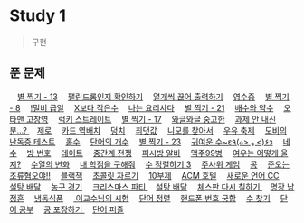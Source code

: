 # Study 1
> 구현

## 푼 문제
<a href="https://www.acmicpc.net/problem/2523"><img src="https://static.solved.ac/tier_small/3.svg" width="14px" height="14px"/>별 찍기 - 13</a>
<a href="https://www.acmicpc.net/problem/10988"><img src="https://static.solved.ac/tier_small/5.svg" width="14px" height="14px"/>팰린드롬인지 확인하기</a>
<a href="https://www.acmicpc.net/problem/11721"><img src="https://static.solved.ac/tier_small/4.svg" width="14px" height="14px"/>열개씩 끊어 출력하기</a>
<a href="https://www.acmicpc.net/problem/5565"><img src="https://static.solved.ac/tier_small/3.svg" width="14px" height="14px"/>영수증</a>
<a href="https://www.acmicpc.net/problem/2445"><img src="https://static.solved.ac/tier_small/3.svg" width="14px" height="14px"/>별 찍기 - 8</a>
<a href="https://www.acmicpc.net/problem/11365"><img src="https://static.solved.ac/tier_small/4.svg" width="14px" height="14px"/>!밀비 급일</a>
<a href="https://www.acmicpc.net/problem/10871"><img src="https://static.solved.ac/tier_small/3.svg" width="14px" height="14px"/>X보다 작은수</a>
<a href="https://www.acmicpc.net/problem/2953"><img src="https://static.solved.ac/tier_small/3.svg" width="14px" height="14px"/>나는 요리사다</a>
<a href="https://www.acmicpc.net/problem/10996"><img src="https://static.solved.ac/tier_small/4.svg" width="14px" height="14px"/>별 찍기 - 21</a>
<a href="https://www.acmicpc.net/problem/5086"><img src="https://static.solved.ac/tier_small/3.svg" width="14px" height="14px"/>배수와 약수</a>
<a href="https://www.acmicpc.net/problem/2711"><img src="https://static.solved.ac/tier_small/4.svg" width="14px" height="14px"/>오타맨 고창영</a>
<a href="https://www.acmicpc.net/problem/18406"><img src="https://static.solved.ac/tier_small/4.svg" width="14px" height="14px"/>럭키 스트레이트</a>
<a href="https://www.acmicpc.net/problem/10992"><img src="https://static.solved.ac/tier_small/3.svg" width="14px" height="14px"/>별 찍기 - 17</a>
<a href="https://www.acmicpc.net/problem/17388"><img src="https://static.solved.ac/tier_small/2.svg" width="14px" height="14px"/>와글와글 숭고한</a>
<a href="https://www.acmicpc.net/problem/5597"><img src="https://static.solved.ac/tier_small/4.svg" width="14px" height="14px"/>과제 안 내신 분...?	</a>
<a href="https://www.acmicpc.net/problem/10773"><img src="https://static.solved.ac/tier_small/7.svg" width="14px" height="14px"/>제로</a>
<a href="https://www.acmicpc.net/problem/10804"><img src="https://static.solved.ac/tier_small/4.svg" width="14px" height="14px"/>카드 역배치</a>
<a href="https://www.acmicpc.net/problem/7568"><img src="https://static.solved.ac/tier_small/6.svg" width="14px" height="14px"/>덩치</a>
<a href="https://www.acmicpc.net/problem/2562"><img src="https://static.solved.ac/tier_small/4.svg" width="14px" height="14px"/>최댓값</a>
<a href="https://www.acmicpc.net/problem/10173"><img src="https://static.solved.ac/tier_small/4.svg" width="14px" height="14px"/>니모를 찾아서</a>
<a href="https://www.acmicpc.net/problem/14720"><img src="https://static.solved.ac/tier_small/3.svg" width="14px" height="14px"/>우유 축제</a>
<a href="https://www.acmicpc.net/problem/2204"><img src="https://static.solved.ac/tier_small/6.svg" width="14px" height="14px"/>도비의 난독증 테스트</a>
<a href="https://www.acmicpc.net/problem/2576"><img src="https://static.solved.ac/tier_small/3.svg" width="14px" height="14px"/>홀수</a>
<a href="https://www.acmicpc.net/problem/1152"><img src="https://static.solved.ac/tier_small/4.svg" width="14px" height="14px"/>단어의 개수</a>
<a href="https://www.acmicpc.net/problem/13015"><img src="https://static.solved.ac/tier_small/6.svg" width="14px" height="14px"/>별 찍기 - 23</a>
<a href="https://www.acmicpc.net/problem/17294"><img src="https://static.solved.ac/tier_small/5.svg" width="14px" height="14px"/>귀여운 수~ε٩(๑> ₃ <)۶з</a>
<a href="https://www.acmicpc.net/problem/10824"><img src="https://static.solved.ac/tier_small/3.svg" width="14px" height="14px"/>네 수</a>
<a href="https://www.acmicpc.net/problem/1475"><img src="https://static.solved.ac/tier_small/6.svg" width="14px" height="14px"/>방 번호</a>
<a href="https://www.acmicpc.net/problem/1296"><img src="https://static.solved.ac/tier_small/4.svg" width="14px" height="14px"/>데이트</a>
<a href="https://www.acmicpc.net/problem/4435"><img src="https://static.solved.ac/tier_small/4.svg" width="14px" height="14px"/>중간계 전쟁</a>
<a href="https://www.acmicpc.net/problem/1453"><img src="https://static.solved.ac/tier_small/5.svg" width="14px" height="14px"/>피시방 알바</a>
<a href="https://www.acmicpc.net/problem/17293"><img src="https://static.solved.ac/tier_small/5.svg" width="14px" height="14px"/>맥주99병</a>
<a href="https://www.acmicpc.net/problem/9536"><img src="https://static.solved.ac/tier_small/6.svg" width="14px" height="14px"/>여우는 어떻게 울지?</a>
<a href="https://www.acmicpc.net/problem/1551"><img src="https://static.solved.ac/tier_small/4.svg" width="14px" height="14px"/>수열의 변화</a>
<a href="https://www.acmicpc.net/problem/10984"><img src="https://static.solved.ac/tier_small/3.svg" width="14px" height="14px"/>내 학점을 구해줘</a>
<a href="https://www.acmicpc.net/problem/10989"><img src="https://static.solved.ac/tier_small/6.svg" width="14px" height="14px"/>수 정렬하기 3</a>
<a href="https://www.acmicpc.net/problem/10103"><img src="https://static.solved.ac/tier_small/3.svg" width="14px" height="14px"/>주사위 게임</a>
<a href="https://www.acmicpc.net/problem/1547"><img src="https://static.solved.ac/tier_small/3.svg" width="14px" height="14px"/>공</a>
<a href="https://www.acmicpc.net/problem/14647"><img src="https://static.solved.ac/tier_small/5.svg" width="14px" height="14px"/>준오는 조류혐오야!!</a>
<a href="https://www.acmicpc.net/problem/2798"><img src="https://static.solved.ac/tier_small/4.svg" width="14px" height="14px"/>블랙잭</a>
<a href="https://www.acmicpc.net/problem/2163"><img src="https://static.solved.ac/tier_small/3.svg" width="14px" height="14px"/>초콜릿 자르기</a>
<a href="https://www.acmicpc.net/problem/10797"><img src="https://static.solved.ac/tier_small/2.svg" width="14px" height="14px"/>10부제</a>
<a href="https://www.acmicpc.net/problem/10250"><img src="https://static.solved.ac/tier_small/3.svg" width="14px" height="14px"/>ACM 호텔</a>
<a href="https://www.acmicpc.net/problem/19945"><img src="https://static.solved.ac/tier_small/4.svg" width="14px" height="14px"/>새로운 언어 CC</a>
<a href="https://www.acmicpc.net/problem/2839"><img src="https://static.solved.ac/tier_small/5.svg" width="14px" height="14px"/>설탕 배달</a>
<a href="https://www.acmicpc.net/problem/1159"><img src="https://static.solved.ac/tier_small/1.svg" width="14px" height="14px"/>농구 경기</a>
<a href="https://www.acmicpc.net/problem/10708"><img src="https://static.solved.ac/tier_small/1.svg" width="14px" height="14px"/>크리스마스 파티	</a>
<a href="https://www.acmicpc.net/problem/2839"><img src="https://static.solved.ac/tier_small/1.svg" width="14px" height="14px"/>설탕 배달</a>
<a href="https://www.acmicpc.net/problem/1018"><img src="https://static.solved.ac/tier_small/1.svg" width="14px" height="14px"/>체스판 다시 칠하기	</a>
<a href="https://www.acmicpc.net/problem/15734"><img src="https://static.solved.ac/tier_small/1.svg" width="14px" height="14px"/>명장 남정훈</a>
<a href="https://www.acmicpc.net/problem/14625"><img src="https://static.solved.ac/tier_small/1.svg" width="14px" height="14px"/>냉동식품</a>
<a href="https://www.acmicpc.net/problem/10874"><img src="https://static.solved.ac/tier_small/1.svg" width="14px" height="14px"/>	이교수님의 시험</a>
<a href="https://www.acmicpc.net/problem/1181"><img src="https://static.solved.ac/tier_small/1.svg" width="14px" height="14px"/>단어 정렬</a>
<a href="https://www.acmicpc.net/problem/17202"><img src="https://static.solved.ac/tier_small/1.svg" width="14px" height="14px"/>핸드폰 번호 궁합</a>
<a href="https://www.acmicpc.net/problem/1920"><img src="https://static.solved.ac/tier_small/1.svg" width="14px" height="14px"/>수 찾기</a>
<a href="https://www.acmicpc.net/problem/1157"><img src="https://static.solved.ac/tier_small/1.svg" width="14px" height="14px"/>단어 공부</a>
<a href="https://www.acmicpc.net/problem/12981"><img src="https://static.solved.ac/tier_small/1.svg" width="14px" height="14px"/>공 포장하기	</a>
<a href="https://www.acmicpc.net/problem/9946"><img src="https://static.solved.ac/tier_small/1.svg" width="14px" height="14px"/>단어 퍼즐</a>